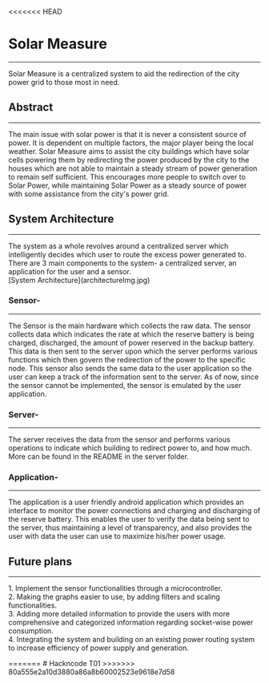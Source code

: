 <<<<<<< HEAD
# Solar Measure
---
<p>
Solar Measure is a centralized system to aid the redirection of the city power grid to those most in need.
</p>

## Abstract
---
<p>
The main issue with solar power is that it is never a consistent source of power.
It is dependent on multiple factors, the major player being the local weather.
Solar Measure aims to assist the city buildings which have solar cells powering
them by redirecting the power produced by the city to the houses which are not
able to maintain a steady stream of power generation to remain self sufficient.
This encourages more people to switch over to Solar Power, while maintaining
Solar Power as a steady source of power with some assistance from the city's
power grid.
</p>

## System Architecture
---
<p>
The system as a whole revolves around a centralized server which intelligently
decides which user to route the excess power generated to. There are 3 main
components to the system- a centralized server, an application for the user and
a sensor.</br>
[System Architecture](architectureImg.jpg)
</p>

### Sensor-
---
<p>
The Sensor is the main hardware which collects the raw data. The sensor collects
data which indicates the rate at which the reserve battery is being charged,
discharged, the amount of power reserved in the backup battery. This data is then
sent to the server upon which the server performs various functions which then
govern the redirection of the power to the specific node. This sensor also sends
the same data to the user application so the user can keep a track of the
information sent to the server. As of now, since the sensor cannot be implemented,
the sensor is emulated by the user application.
</p>

### Server-
---
<p>
The server receives the data from the sensor and performs various operations
to indicate which building to redirect power to, and how much. More can be found
in the README in the server folder.
</p>

### Application-
---
<p>
The application is a user friendly android application which provides an interface
to monitor the power connections and charging and discharging of the reserve battery.
This enables the user to verify the data being sent to the server, thus maintaining
a level of transparency, and also provides the user with data the user can use to
maximize his/her power usage.
</p>

## Future plans
---

<p>
1. Implement the sensor functionalities through a microcontroller.</br>
2. Making the graphs easier to use, by adding filters and scaling functionalities.</br>
3. Adding more detailed information to provide the users with more comprehensive
and categorized information regarding socket-wise power consumption.</br>
4. Integrating the system and building on an existing power routing system to
increase efficiency of power supply and generation.</br>
</p>
=======
# Hackncode
T01
>>>>>>> 80a555e2a10d3880a86a8b60002523e9618e7d58
